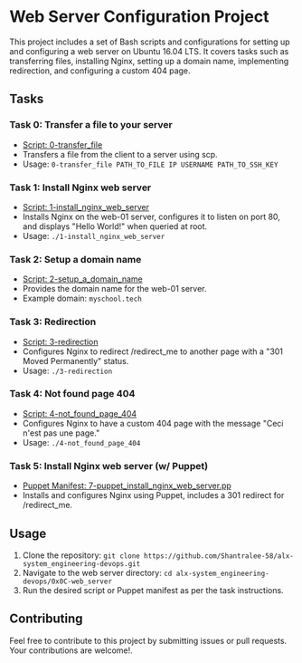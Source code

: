 # Web Server Configuration Project

This project includes a set of Bash scripts and configurations for setting up and configuring a web server on Ubuntu 16.04 LTS. It covers tasks such as transferring files, installing Nginx, setting up a domain name, implementing redirection, and configuring a custom 404 page.

## Tasks

### Task 0: Transfer a file to your server

- [Script: 0-transfer_file](./0x0C-web_server/0-transfer_file)
- Transfers a file from the client to a server using scp.
- Usage: `0-transfer_file PATH_TO_FILE IP USERNAME PATH_TO_SSH_KEY`

### Task 1: Install Nginx web server

- [Script: 1-install_nginx_web_server](./0x0C-web_server/1-install_nginx_web_server)
- Installs Nginx on the web-01 server, configures it to listen on port 80, and displays "Hello World!" when queried at root.
- Usage: `./1-install_nginx_web_server`

### Task 2: Setup a domain name

- [Script: 2-setup_a_domain_name](./0x0C-web_server/2-setup_a_domain_name)
- Provides the domain name for the web-01 server.
- Example domain: `myschool.tech`

### Task 3: Redirection

- [Script: 3-redirection](./0x0C-web_server/3-redirection)
- Configures Nginx to redirect /redirect_me to another page with a "301 Moved Permanently" status.
- Usage: `./3-redirection`

### Task 4: Not found page 404

- [Script: 4-not_found_page_404](./0x0C-web_server/4-not_found_page_404)
- Configures Nginx to have a custom 404 page with the message "Ceci n'est pas une page."
- Usage: `./4-not_found_page_404`

### Task 5: Install Nginx web server (w/ Puppet)

- [Puppet Manifest: 7-puppet_install_nginx_web_server.pp](./0x0C-web_server/7-puppet_install_nginx_web_server.pp)
- Installs and configures Nginx using Puppet, includes a 301 redirect for /redirect_me.

## Usage

1. Clone the repository: `git clone https://github.com/Shantralee-58/alx-system_engineering-devops.git`
2. Navigate to the web server directory: `cd alx-system_engineering-devops/0x0C-web_server`
3. Run the desired script or Puppet manifest as per the task instructions.

## Contributing

Feel free to contribute to this project by submitting issues or pull requests. Your contributions are welcome!.
